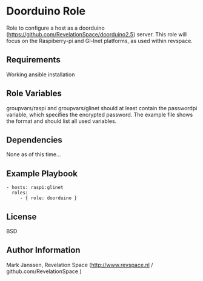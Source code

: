 Doorduino Role
========

Role to configure a host as a doorduino (https://github.com/RevelationSpace/doorduino2.5) server.
This role will focus on the Raspiberry-pi and Gl-Inet platforms, as used within revspace.

Requirements
------------

Working ansible installation

Role Variables
--------------

groupvars/raspi and groupvars/glinet should at least contain the passwordpi variable, which specifies the encrypted password. The example file shows the format and should list all used variables.

Dependencies
------------

None as of this time...

Example Playbook
-------------------------

    - hosts: raspi:glinet
      roles:
         - { role: doorduino }

License
-------

BSD

Author Information
------------------

Mark Janssen, Revelation Space (http://www.revspace.nl / github.com/RevelationSpace )
